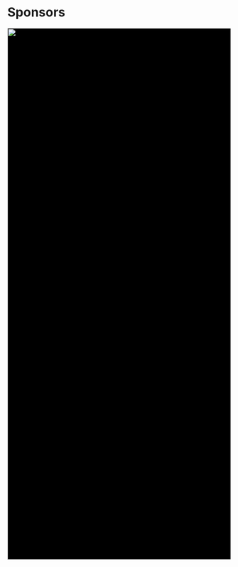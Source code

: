 # Sponsors


<img src="http://uptake.com/wp-content/uploads/2015/02/uptake_logo1.png" style="border: none;background-color: black" width="1200px" />
